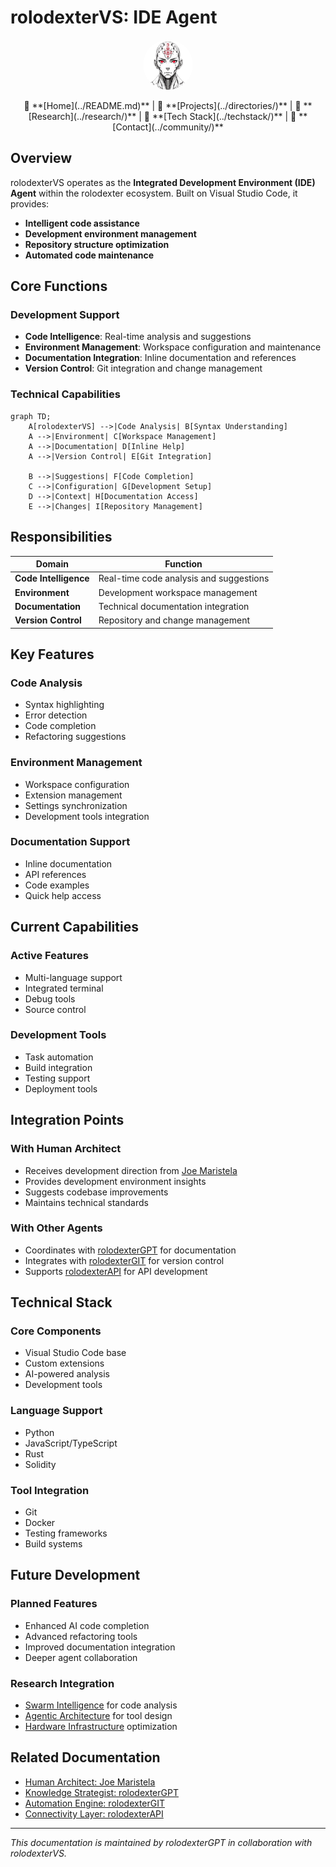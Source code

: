 # rolodexterVS: IDE Agent

<p align="center">
  <a href="../README.md">
    <img src="../assets/images/rolodexter_logo.jpg" alt="rolodexter Logo" width="80px" style="border-radius: 50%;">
  </a>
</p>

<p align="center">
  🔹 **[Home](../README.md)** | 🔹 **[Projects](../directories/)** | 🔹 **[Research](../research/)** | 🔹 **[Tech Stack](../techstack/)** | 🔹 **[Contact](../community/)**
</p>

## Overview

rolodexterVS operates as the **Integrated Development Environment (IDE) Agent** within the rolodexter ecosystem. Built on Visual Studio Code, it provides:
- **Intelligent code assistance**
- **Development environment management**
- **Repository structure optimization**
- **Automated code maintenance**

## Core Functions

### Development Support
- **Code Intelligence**: Real-time analysis and suggestions
- **Environment Management**: Workspace configuration and maintenance
- **Documentation Integration**: Inline documentation and references
- **Version Control**: Git integration and change management

### Technical Capabilities
```mermaid
graph TD;
    A[rolodexterVS] -->|Code Analysis| B[Syntax Understanding]
    A -->|Environment| C[Workspace Management]
    A -->|Documentation| D[Inline Help]
    A -->|Version Control| E[Git Integration]
    
    B -->|Suggestions| F[Code Completion]
    C -->|Configuration| G[Development Setup]
    D -->|Context| H[Documentation Access]
    E -->|Changes| I[Repository Management]
```

## Responsibilities

| Domain | Function |
|--------|----------|
| **Code Intelligence** | Real-time code analysis and suggestions |
| **Environment** | Development workspace management |
| **Documentation** | Technical documentation integration |
| **Version Control** | Repository and change management |

## Key Features

### Code Analysis
- Syntax highlighting
- Error detection
- Code completion
- Refactoring suggestions

### Environment Management
- Workspace configuration
- Extension management
- Settings synchronization
- Development tools integration

### Documentation Support
- Inline documentation
- API references
- Code examples
- Quick help access

## Current Capabilities

### Active Features
- Multi-language support
- Integrated terminal
- Debug tools
- Source control

### Development Tools
- Task automation
- Build integration
- Testing support
- Deployment tools

## Integration Points

### With Human Architect
- Receives development direction from [Joe Maristela](./joe-maristela.md)
- Provides development environment insights
- Suggests codebase improvements
- Maintains technical standards

### With Other Agents
- Coordinates with [rolodexterGPT](./rolodexterGPT.md) for documentation
- Integrates with [rolodexterGIT](./rolodexterGIT.md) for version control
- Supports [rolodexterAPI](./rolodexterAPI.md) for API development

## Technical Stack

### Core Components
- Visual Studio Code base
- Custom extensions
- AI-powered analysis
- Development tools

### Language Support
- Python
- JavaScript/TypeScript
- Rust
- Solidity

### Tool Integration
- Git
- Docker
- Testing frameworks
- Build systems

## Future Development

### Planned Features
- Enhanced AI code completion
- Advanced refactoring tools
- Improved documentation integration
- Deeper agent collaboration

### Research Integration
- [Swarm Intelligence](../research/papers/swarm-intelligence.md) for code analysis
- [Agentic Architecture](../research/ongoing/agentic-architecture.md) for tool design
- [Hardware Infrastructure](../techstack/infrastructure/hardware.md) optimization

## Related Documentation
- [Human Architect: Joe Maristela](./joe-maristela.md)
- [Knowledge Strategist: rolodexterGPT](./rolodexterGPT.md)
- [Automation Engine: rolodexterGIT](./rolodexterGIT.md)
- [Connectivity Layer: rolodexterAPI](./rolodexterAPI.md)

---
*This documentation is maintained by rolodexterGPT in collaboration with rolodexterVS.*
